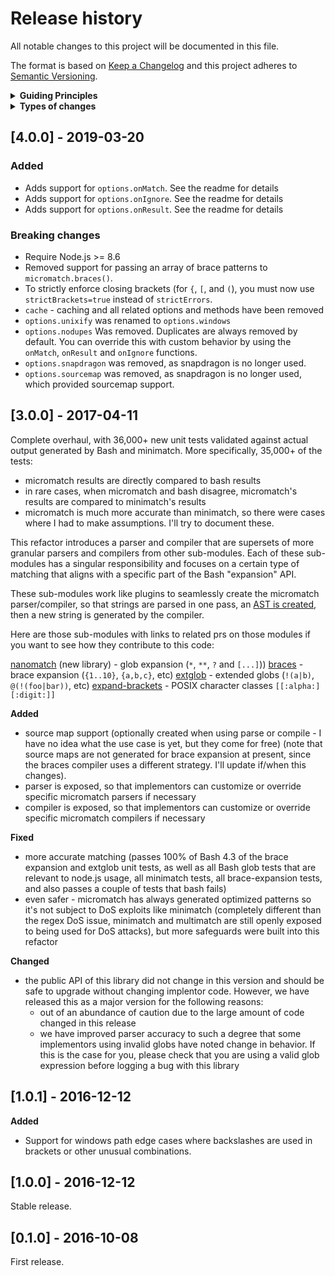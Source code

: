 <h1 id="release-history">Release history</h1>

<p>All notable changes to this project will be documented in this file.</p>

<p>The format is based on <a href="http://keepachangelog.com/en/1.0.0/">Keep a Changelog</a>
and this project adheres to <a href="http://semver.org/spec/v2.0.0.html">Semantic Versioning</a>.</p>

<details>
  <summary><strong>Guiding Principles</strong></summary>

- Changelogs are for humans, not machines.
- There should be an entry for every single version.
- The same types of changes should be grouped.
- Versions and sections should be linkable.
- The latest version comes first.
- The release date of each versions is displayed.
- Mention whether you follow Semantic Versioning.

</details>

<details>
  <summary><strong>Types of changes</strong></summary>

Changelog entries are classified using the following labels _(from [keep-a-changelog](http://keepachangelog.com/)_):

- `Added` for new features.
- `Changed` for changes in existing functionality.
- `Deprecated` for soon-to-be removed features.
- `Removed` for now removed features.
- `Fixed` for any bug fixes.
- `Security` in case of vulnerabilities.

</details>

<h2 id="4.0.0---2019-03-20">[4.0.0] - 2019-03-20</h2>

<h3 id="added">Added</h3>

<ul>
<li>Adds support for <code>options.onMatch</code>. See the readme for details</li>
<li>Adds support for <code>options.onIgnore</code>. See the readme for details</li>
<li>Adds support for <code>options.onResult</code>. See the readme for details</li>
</ul>

<h3 id="breaking-changes">Breaking changes</h3>

<ul>
<li>Require Node.js >= 8.6</li>
<li>Removed support for passing an array of brace patterns to <code>micromatch.braces()</code>.</li>
<li>To strictly enforce closing brackets (for <code>{</code>, <code>[</code>, and <code>(</code>), you must now use <code>strictBrackets=true</code> instead of <code>strictErrors</code>.</li>
<li><code>cache</code> - caching and all related options and methods have been removed</li>
<li><code>options.unixify</code> was renamed to <code>options.windows</code></li>
<li><code>options.nodupes</code> Was removed. Duplicates are always removed by default. You can override this with custom behavior by using the <code>onMatch</code>, <code>onResult</code> and <code>onIgnore</code> functions.</li>
<li><code>options.snapdragon</code> was removed, as snapdragon is no longer used.</li>
<li><code>options.sourcemap</code> was removed, as snapdragon is no longer used, which provided sourcemap support.</li>
</ul>

<h2 id="3.0.0---2017-04-11">[3.0.0] - 2017-04-11</h2>

<p>Complete overhaul, with 36,000+ new unit tests validated against actual output generated by Bash and minimatch. More specifically, 35,000+ of the tests:</p>

<ul>
<li>micromatch results are directly compared to bash results</li>
<li>in rare cases, when micromatch and bash disagree, micromatch's results are compared to minimatch's results</li>
<li>micromatch is much more accurate than minimatch, so there were cases where I had to make assumptions. I'll try to document these.</li>
</ul>

<p>This refactor introduces a parser and compiler that are supersets of more granular parsers and compilers from other sub-modules. Each of these sub-modules has a singular responsibility and focuses on a certain type of matching that aligns with a specific part of the Bash "expansion" API.</p>

<p>These sub-modules work like plugins to seamlessly create the micromatch parser/compiler, so that strings are parsed in one pass, an <a href="https://gist.github.com/jonschlinkert/099c8914f56529f75bc757cc9e5e8e2a">AST is created</a>, then a new string is generated by the compiler.</p>

<p>Here are those sub-modules with links to related prs on those modules if you want to see how they contribute to this code:</p>

<p><a href="https://github.com/jonschlinkert/nanomatch">nanomatch</a> (new library) - glob expansion (<code>*</code>, <code>**</code>, <code>?</code> and <code>[...]</code>))
<a href="https://github.com/jonschlinkert/braces/pull/10">braces</a> - brace expansion (<code>{1..10}</code>, <code>{a,b,c}</code>, etc)
<a href="https://github.com/jonschlinkert/extglob/pull/5">extglob</a> - extended globs (<code>!(a|b)</code>, <code>@(!(foo|bar))</code>, etc)
<a href="https://github.com/jonschlinkert/expand-brackets/pull/5">expand-brackets</a> - POSIX character classes <code>[[:alpha:][:digit:]]</code></p>

<p><strong>Added</strong></p>

<ul>
<li>source map support (optionally created when using parse or compile - I have no idea what the use case is yet, but they come for free) (note that source maps are not generated for brace expansion at present, since the braces compiler uses a different strategy. I'll update if/when this changes).</li>
<li>parser is exposed, so that implementors can customize or override specific micromatch parsers if necessary</li>
<li>compiler is exposed, so that implementors can customize or override specific micromatch compilers if necessary</li>
</ul>

<p><strong>Fixed</strong></p>

<ul>
<li>more accurate matching (passes 100% of Bash 4.3 of the brace expansion and extglob unit tests, as well as all Bash glob tests that are relevant to node.js usage, all minimatch tests, all brace-expansion tests, and also passes a couple of tests that bash fails)</li>
<li>even safer - micromatch has always generated optimized patterns so it's not subject to DoS exploits like minimatch (completely different than the regex DoS issue, minimatch and multimatch are still openly exposed to being used for DoS attacks), but more safeguards were built into this refactor</li>
</ul>

<p><strong>Changed</strong></p>

<ul>
<li>the public API of this library did not change in this version and should be safe to upgrade without changing implentor code. However, we have released this as a major version for the following reasons:

<ul>
<li>out of an abundance of caution due to the large amount of code changed in this release</li>
<li>we have improved parser accuracy to such a degree that some implementors using invalid globs have noted change in behavior. If this is the case for you, please check that you are using a valid glob expression before logging a bug with this library</li>
</ul></li>
</ul>

<h2 id="1.0.1---2016-12-12">[1.0.1] - 2016-12-12</h2>

<p><strong>Added</strong></p>

<ul>
<li>Support for windows path edge cases where backslashes are used in brackets or other unusual combinations.</li>
</ul>

<h2 id="1.0.0---2016-12-12">[1.0.0] - 2016-12-12</h2>

<p>Stable release.</p>

<h2 id="0.1.0---2016-10-08">[0.1.0] - 2016-10-08</h2>

<p>First release.</p>
